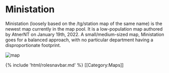 # Ministation

Ministation (loosely based on the /tg/station map of the same name) is the newest map currently in the map pool. It is a low-population map authored by AtnerNT on January 19th, 2022. A small/medium-sized map, Ministation goes for a balanced approach, with no particular department having a disproportionate footprint. 

![map](/img/Stations/MiniStation.png)

{% include 'html/rolesnavbar.md' %}
[[Category:Maps]]
